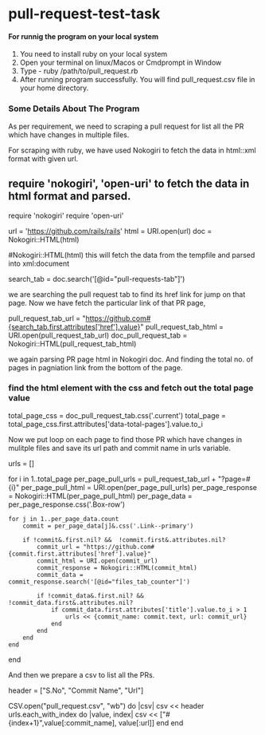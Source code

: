 # pull-request-test-task



#### For runnig the program on your local system

1. You need to install ruby on your local system
2. Open your terminal on linux/Macos or Cmdprompt in Window
3. Type -  ruby /path/to/pull_request.rb
4. After running program successfully. You will find pull_request.csv file in your home directory.



### Some Details About The Program

As per requirement, we need to scraping a pull request for list all the PR which have changes in multiple files.

For scraping with ruby, we have used Nokogiri to fetch the data in html::xml format with given url. 

## require 'nokogiri', 'open-uri' to fetch the data in html format and parsed.
require 'nokogiri'
require 'open-uri'

url = 'https://github.com/rails/rails'
html = URI.open(url)
doc = Nokogiri::HTML(html)

#Nokogiri::HTML(html) this will fetch the data from the tempfile and parsed into xml:document

search_tab = doc.search('[@id="pull-requests-tab"]')

we are searching the pull request tab to find its href link for jump on that page.
Now we have fetch the particular link of that PR page,

pull_request_tab_url  = "https://github.com#{search_tab.first.attributes['href'].value}"
pull_request_tab_html = URI.open(pull_request_tab_url)
doc_pull_request_tab  = Nokogiri::HTML(pull_request_tab_html)

we again parsing PR page html in Nokogiri doc. And finding the total no. of pages in pagniation link from the bottom of the page.

### find the html element with the css and fetch out the total page value 
 
total_page_css = doc_pull_request_tab.css('.current')
total_page = total_page_css.first.attributes['data-total-pages'].value.to_i

Now we put loop on each page to find those PR which have changes in mulitple files and save its 
url path and commit name in urls variable.

urls = []

for i in 1..total_page
	per_page_pull_urls = pull_request_tab_url + "?page=#{i}"
	per_page_pull_html = URI.open(per_page_pull_urls)
	per_page_response = Nokogiri::HTML(per_page_pull_html)
	per_page_data = per_page_response.css('.Box-row')

	for j in 1..per_page_data.count
		commit = per_page_data[j]&.css('.Link--primary')

		if !commit&.first.nil? &&  !commit.first&.attributes.nil?
			commit_url = "https://github.com#{commit.first.attributes['href'].value}"
			commit_html = URI.open(commit_url)
			commit_response = Nokogiri::HTML(commit_html)
			commit_data = commit_response.search('[@id="files_tab_counter"]')

			if !commit_data&.first.nil? &&  !commit_data.first&.attributes.nil?	
				if commit_data.first.attributes['title'].value.to_i > 1
					urls << {commit_name: commit.text, url: commit_url}
				end
			end
		end
	end
end

And then we prepare a csv to list all the PRs.

header = ["S.No", "Commit Name", "Url"]

CSV.open("pull_request.csv", "wb") do |csv|
	csv << header
	urls.each_with_index do |value, index|
	  csv << ["#{index+1}",value[:commit_name], value[:url]]
	end
end






